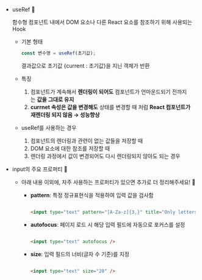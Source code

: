 - useRef 🍠
    
    함수형 컴포넌트 내에서 DOM 요소나 다른 React 요소를 참조하기 위해 사용되는 Hook
    
    - 기본 형태
        
        ```jsx
        const 변수명 = useRef(초기값);
        ```
        
         결과값으로 초기값 {current : 초기값}을 지닌 객체가 반환
        
    - 특징
        1. 컴포넌트가 계속해서 **렌더링이 되어도** 컴포넌트가 언마운드되기 전까지는 **값을 그대로 유지**
        2. **currnet 속성은 값을 변경해도** 상태를 변경할 때 처럼 **React 컴포넌트가 재렌더링 되지 않음 → 성능향상**
    - useRef를 사용하는 경우
        1. 컴포넌트의 렌더링과 관련이 없는 값들을 저장할 때
        2. DOM 요소에 대한 참조를 저장할 때
        3. 렌더링 과정에서 값이 변경되어도 다시 렌더링되지 않아도 되는 경우

- input의 주요 프로퍼티 🍠
    - 아래 내용 이외에, 자주 사용하는 프로퍼티가 있으면 추가로 더 정리해주세요! 🍠
        - **pattern**: 특정 정규표현식을 적용하여 입력 값을 검사함
            
            ```html
            
            <input type="text" pattern="[A-Za-z]{3,}" title="Only letters allowed" />
            
            ```
            
        - **autofocus**: 페이지 로드 시 해당 입력 필드에 자동으로 포커스를 설정
            
            ```html
            
            <input type="text" autofocus />
            
            ```
            
        - **size**: 입력 필드의 너비(글자 수 기준)를 지정
            
            ```html
            
            <input type="text" size="20" />
            
            ```